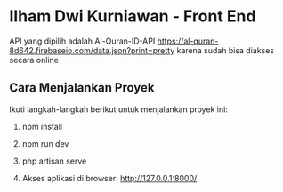 # Ilham Dwi Kurniawan - Front End

API yang dipilih adalah Al-Quran-ID-API https://al-quran-8d642.firebaseio.com/data.json?print=pretty karena sudah bisa diakses secara online


## Cara Menjalankan Proyek

Ikuti langkah-langkah berikut untuk menjalankan proyek ini:

1. npm install

2. npm run dev

3. php artisan serve

4. Akses aplikasi di browser: http://127.0.0.1:8000/ 
